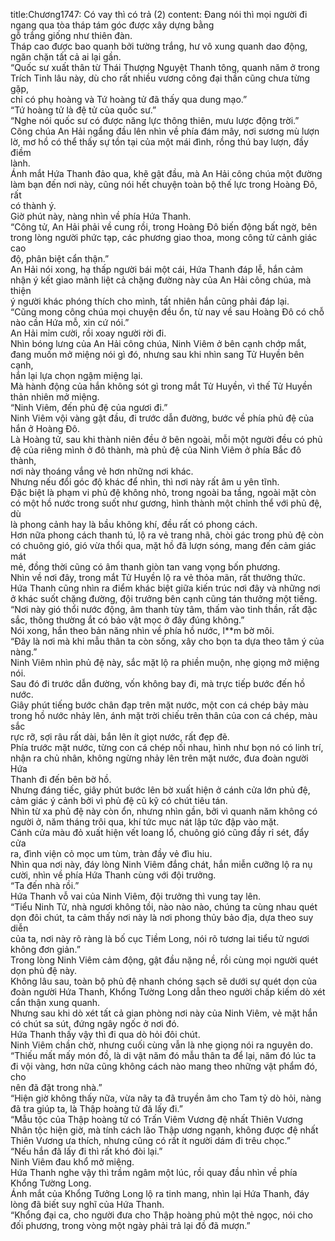 title:Chương1747: Có vay thì có trả (2)
content:
Đang nói thì mọi người đi ngang qua tòa tháp tám góc được xây dựng bằng<br>gỗ trắng giống như thiên đàn.<br>Tháp cao được bao quanh bởi tường trắng, hư vô xung quanh dao động,<br>ngăn chặn tất cả ai lại gần.<br>“Quốc sư xuất thân từ Thái Thượng Nguyệt Thanh tông, quanh năm ở trong<br>Trích Tinh lâu này, dù cho rất nhiều vương công đại thần cũng chưa từng gặp,<br>chỉ có phụ hoàng và Tứ hoàng tử đã thấy qua dung mạo.”<br>“Tứ hoàng tử là đệ tử của quốc sư.”<br>“Nghe nói quốc sư có được năng lực thông thiên, mưu lược động trời.”<br>Công chúa An Hải ngẩng đầu lên nhìn về phía đám mây, nơi sương mù lượn<br>lờ, mơ hồ có thể thấy sự tồn tại của một mái đình, rồng thú bay lượn, đầy điềm<br>lành.<br>Ánh mắt Hứa Thanh đảo qua, khẽ gật đầu, mà An Hải công chúa một đường<br>làm bạn đến nơi này, cũng nói hết chuyện toàn bộ thế lực trong Hoàng Đô, rất<br>có thành ý.<br>Giờ phút này, nàng nhìn về phía Hứa Thanh.<br>“Công tử, An Hải phải về cung rồi, trong Hoàng Đô biến động bất ngờ, bên<br>trong lòng người phức tạp, các phương giao thoa, mong công tử cảnh giác cao<br>độ, phân biệt cẩn thận.”<br>An Hải nói xong, hạ thấp người bái một cái, Hứa Thanh đáp lễ, hắn cảm<br>nhận ý kết giao mãnh liệt cả chặng đường này của An Hải công chúa, mà thiện<br>ý người khác phóng thích cho mình, tất nhiên hắn cũng phải đáp lại.<br>“Cũng mong công chúa mọi chuyện đều ổn, từ nay về sau Hoàng Đô có chỗ<br>nào cần Hứa mỗ, xin cứ nói.”<br>An Hải mỉm cười, rồi xoay người rời đi.<br>Nhìn bóng lưng của An Hải công chúa, Ninh Viêm ở bên cạnh chớp mắt,<br>đang muốn mở miệng nói gì đó, nhưng sau khi nhìn sang Tử Huyền bên cạnh,<br>hắn lại lựa chọn ngậm miệng lại.<br>Mà hành động của hắn không sót gì trong mắt Tử Huyền, vì thế Tử Huyền<br>thản nhiên mở miệng.<br>“Ninh Viêm, đến phủ đệ của ngươi đi.”<br>Ninh Viêm vội vàng gật đầu, đi trước dẫn đường, bước về phía phủ đệ của<br>hắn ở Hoàng Đô.<br>Là Hoàng tử, sau khi thành niên đều ở bên ngoài, mỗi một người đều có phủ<br>đệ của riêng mình ở đô thành, mà phủ đệ của Ninh Viêm ở phía Bắc đô thành,<br>nơi này thoáng vắng vẻ hơn những nơi khác.<br>Nhưng nếu đổi góc độ khác để nhìn, thì nơi này rất âm u yên tĩnh.<br>Đặc biệt là phạm vi phủ đệ không nhỏ, trong ngoài ba tầng, ngoài mặt còn<br>có một hồ nước trong suốt như gương, hình thành một chỉnh thể với phủ đệ, dù<br>là phong cảnh hay là bầu không khí, đều rất có phong cách.<br>Hơn nữa phong cách thanh tú, lộ ra vẻ trang nhã, chòi gác trong phủ đệ còn<br>có chuông gió, gió vừa thổi qua, mặt hồ đã lượn sóng, mang đến cảm giác mát<br>mẻ, đồng thời cũng có âm thanh giòn tan vang vọng bốn phương.<br>Nhìn về nơi đây, trong mắt Tử Huyền lộ ra vẻ thỏa mãn, rất thưởng thức.<br>Hứa Thanh cũng nhìn ra điểm khác biệt giữa kiến trúc nơi đây và những nơi<br>ở khác suốt chặng đường, đội trưởng bên cạnh cũng tán thưởng một tiếng.<br>“Nơi này gió thổi nước động, âm thanh tùy tâm, thấm vào tinh thần, rất đặc<br>sắc, thông thường ắt có bảo vật mọc ở đây đúng không.”<br>Nói xong, hắn theo bản năng nhìn về phía hồ nước, l**m bờ môi.<br>“Đây là nơi mà khi mẫu thân ta còn sống, xây cho bọn ta dựa theo tâm ý của<br>nàng.”<br>Ninh Viêm nhìn phủ đệ này, sắc mặt lộ ra phiền muộn, nhẹ giọng mở miệng<br>nói.<br>Sau đó đi trước dẫn đường, vốn không bay đi, mà trực tiếp bước đến hồ<br>nước.<br>Giây phút tiếng bước chân đạp trên mặt nước, một con cá chép bảy màu<br>trong hồ nước nhảy lên, ánh mặt trời chiếu trên thân của con cá chép, màu sắc<br>rực rỡ, sợi râu rất dài, bắn lên ít giọt nước, rất đẹp đẽ.<br>Phía trước mặt nước, từng con cá chép nối nhau, hình như bọn nó có linh trí,<br>nhận ra chủ nhân, không ngừng nhảy lên trên mặt nước, đưa đoàn người Hứa<br>Thanh đi đến bên bờ hồ.<br>Nhưng đáng tiếc, giây phút bước lên bờ xuất hiện ở cánh cửa lớn phủ đệ,<br>cảm giác ý cảnh bởi vì phủ đệ cũ kỹ có chút tiêu tán.<br>Nhìn từ xa phủ đệ này còn ổn, nhưng nhìn gần, bởi vì quanh năm không có<br>người ở, năm tháng trôi qua, khí tức mục nát lập tức đập vào mặt.<br>Cánh cửa màu đỏ xuất hiện vết loang lổ, chuông gió cũng đầy rỉ sét, đẩy cửa<br>ra, đình viện cỏ mọc um tùm, tràn đầy vẻ đìu hiu.<br>Nhìn qua nơi này, đáy lòng Ninh Viêm đắng chát, hắn miễn cưỡng lộ ra nụ<br>cười, nhìn về phía Hứa Thanh cùng với đội trưởng.<br>“Ta đến nhà rồi.”<br>Hứa Thanh vỗ vai của Ninh Viêm, đội trưởng thì vung tay lên.<br>“Tiểu Ninh Tử, nhà ngươi không tồi, nào nào nào, chúng ta cùng nhau quét<br>dọn đôi chút, ta cảm thấy nơi này là nơi phong thủy bảo địa, dựa theo suy diễn<br>của ta, nơi này rõ ràng là bố cục Tiềm Long, nói rõ tương lai tiểu tử ngươi<br>không đơn giản.”<br>Trong lòng Ninh Viêm cảm động, gật đầu nặng nề, rồi cùng mọi người quét<br>dọn phủ đệ này.<br>Không lâu sau, toàn bộ phủ đệ nhanh chóng sạch sẽ dưới sự quét dọn của<br>đoàn người Hứa Thanh, Khổng Tường Long dẫn theo người chấp kiếm dò xét<br>cẩn thận xung quanh.<br>Nhưng sau khi dò xét tất cả gian phòng nơi này của Ninh Viêm, vẻ mặt hắn<br>có chút sa sút, đứng ngây ngốc ở nơi đó.<br>Hứa Thanh thấy vậy thì đi qua dò hỏi đôi chút.<br>Ninh Viêm chần chờ, nhưng cuối cùng vẫn là nhẹ giọng nói ra nguyên do.<br>“Thiếu mất mấy món đồ, là di vật năm đó mẫu thân ta để lại, năm đó lúc ta<br>đi vội vàng, hơn nữa cũng không cách nào mang theo những vật phẩm đó, cho<br>nên đã đặt trong nhà.”<br>“Hiện giờ không thấy nữa, vừa nãy ta đã truyền âm cho Tam tỷ dò hỏi, nàng<br>đã tra giúp ta, là Thập hoàng tử đã lấy đi.”<br>“Mẫu tộc của Thập hoàng tử có Trấn Viêm Vương đệ nhất Thiên Vương<br>Nhân tộc hiện giờ, mà tính cách lão Thập ương ngạnh, không được đệ nhất<br>Thiên Vương ưa thích, nhưng cũng có rất ít người dám đi trêu chọc.”<br>“Nếu hắn đã lấy đi thì rất khó đòi lại.”<br>Ninh Viêm đau khổ mở miệng.<br>Hứa Thanh nghe vậy thì trầm ngâm một lúc, rồi quay đầu nhìn về phía<br>Khổng Tường Long.<br>Ánh mắt của Khổng Tưởng Long lộ ra tinh mang, nhìn lại Hứa Thanh, đáy<br>lòng đã biết suy nghĩ của Hứa Thanh.<br>“Khổng đại ca, cho người đưa cho Thập hoàng phủ một thẻ ngọc, nói cho<br>đối phương, trong vòng một ngày phải trả lại đồ đã mượn.”